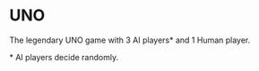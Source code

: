 # UNO

The legendary UNO game with 3 AI players* and 1 Human player.

\* AI players decide randomly.

